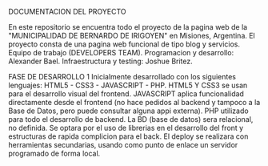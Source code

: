 DOCUMENTACION DEL PROYECTO

En este repositorio se encuentra todo el proyecto de la pagina web de la "MUNICIPALIDAD DE BERNARDO DE IRIGOYEN" en Misiones, Argentina. 
El proyecto consta de una pagina web funcional de tipo blog y servicios.
Equipo de trabajo (DEVELOPERS TEAM).
Programacion y desarrollo: Alexander Bael.
Infraestructura y testing: Joshue Britez.

FASE DE DESARROLLO 1
Inicialmente desarrollado con los siguientes lenguajes: HTML5 - CSS3 - JAVASCRIPT - PHP.
HTML5 Y CSS3 se usan para el desarrollo visual del frontend.
JAVASCRIPT aplica funcionalidad directamente desde el frontend (no hace pedidos al backend y tampoco a la Base de Datos, pero puede consultar alguna appi externa).
PHP utilizado para todo el desarrollo de backend. 
La BD (base de datos) sera relacional, no definida.
Se optara por el uso de librerias en el desarrollo del front y estructuras de rapida complicion para el back.
El deploy se realizara con herramientas secundarias, usando como punto de enlace un servidor programado de forma local.

